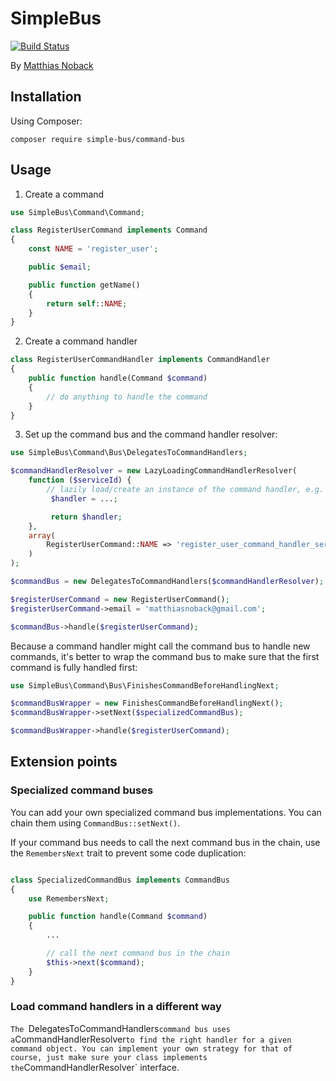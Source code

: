# SimpleBus

[![Build Status](https://travis-ci.org/SimleBus/CommandBus.svg?branch=master)](https://travis-ci.org/SimpleBus/CommandBus)

By [Matthias Noback](http://php-and-symfony.matthiasnoback.nl/)

## Installation

Using Composer:

    composer require simple-bus/command-bus

## Usage

1. Create a command

```php
use SimpleBus\Command\Command;

class RegisterUserCommand implements Command
{
    const NAME = 'register_user';

    public $email;

    public function getName()
    {
        return self::NAME;
    }
}
```

2. Create a command handler

```php
class RegisterUserCommandHandler implements CommandHandler
{
    public function handle(Command $command)
    {
        // do anything to handle the command
    }
}
```

3. Set up the command bus and the command handler resolver:

```php
use SimpleBus\Command\Bus\DelegatesToCommandHandlers;

$commandHandlerResolver = new LazyLoadingCommandHandlerResolver(
    function ($serviceId) {
        // lazily load/create an instance of the command handler, e.g. using a service locator
         $handler = ...;

         return $handler;
    },
    array(
        RegisterUserCommand::NAME => 'register_user_command_handler_service_id'
    )
);

$commandBus = new DelegatesToCommandHandlers($commandHandlerResolver);

$registerUserCommand = new RegisterUserCommand();
$registerUserCommand->email = 'matthiasnoback@gmail.com';

$commandBus->handle($registerUserCommand);
```

Because a command handler might call the command bus to handle new commands, it's better to wrap the command bus to make
sure that the first command is fully handled first:

```php
use SimpleBus\Command\Bus\FinishesCommandBeforeHandlingNext;

$commandBusWrapper = new FinishesCommandBeforeHandlingNext();
$commandBusWrapper->setNext($specializedCommandBus);

$commandBusWrapper->handle($registerUserCommand);
```

## Extension points

### Specialized command buses

You can add your own specialized command bus implementations. You can chain them using `CommandBus::setNext()`.

If your command bus needs to call the next command bus in the chain, use the `RemembersNext` trait to prevent some code
duplication:

```php

class SpecializedCommandBus implements CommandBus
{
    use RemembersNext;

    public function handle(Command $command)
    {
        ...

        // call the next command bus in the chain
        $this->next($command);
    }
}
```

### Load command handlers in a different way

`The `DelegatesToCommandHandlers` command bus uses a `CommandHandlerResolver` to find the right handler for a given
command object. You can implement your own strategy for that of course, just make sure your class implements the
`CommandHandlerResolver` interface.
